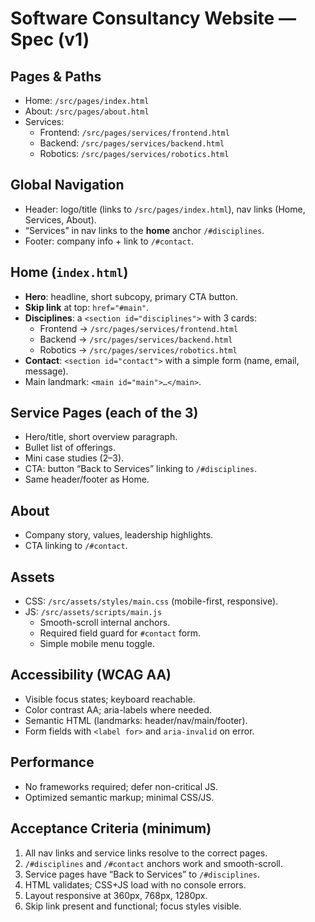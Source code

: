 # Software Consultancy Website — Spec (v1)

## Pages & Paths
- Home: `/src/pages/index.html`
- About: `/src/pages/about.html`
- Services:
  - Frontend: `/src/pages/services/frontend.html`
  - Backend: `/src/pages/services/backend.html`
  - Robotics: `/src/pages/services/robotics.html`

## Global Navigation
- Header: logo/title (links to `/src/pages/index.html`), nav links (Home, Services, About).
- “Services” in nav links to the **home** anchor `/#disciplines`.
- Footer: company info + link to `/#contact`.

## Home (`index.html`)
- **Hero**: headline, short subcopy, primary CTA button.
- **Skip link** at top: `href="#main"`.
- **Disciplines**: a `<section id="disciplines">` with 3 cards:
  - Frontend → `/src/pages/services/frontend.html`
  - Backend → `/src/pages/services/backend.html`
  - Robotics → `/src/pages/services/robotics.html`
- **Contact**: `<section id="contact">` with a simple form (name, email, message).
- Main landmark: `<main id="main">…</main>`.

## Service Pages (each of the 3)
- Hero/title, short overview paragraph.
- Bullet list of offerings.
- Mini case studies (2–3).
- CTA: button “Back to Services” linking to `/#disciplines`.
- Same header/footer as Home.

## About
- Company story, values, leadership highlights.
- CTA linking to `/#contact`.

## Assets
- CSS: `/src/assets/styles/main.css` (mobile-first, responsive).
- JS: `/src/assets/scripts/main.js`
  - Smooth-scroll internal anchors.
  - Required field guard for `#contact` form.
  - Simple mobile menu toggle.

## Accessibility (WCAG AA)
- Visible focus states; keyboard reachable.
- Color contrast AA; aria-labels where needed.
- Semantic HTML (landmarks: header/nav/main/footer).
- Form fields with `<label for>` and `aria-invalid` on error.

## Performance
- No frameworks required; defer non-critical JS.
- Optimized semantic markup; minimal CSS/JS.

## Acceptance Criteria (minimum)
1. All nav links and service links resolve to the correct pages.
2. `/#disciplines` and `/#contact` anchors work and smooth-scroll.
3. Service pages have “Back to Services” to `/#disciplines`.
4. HTML validates; CSS+JS load with no console errors.
5. Layout responsive at 360px, 768px, 1280px.
6. Skip link present and functional; focus styles visible.
